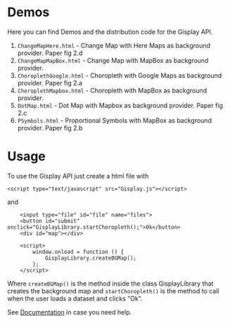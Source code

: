 # Demos

Here you can find Demos and the distribution code for the Gisplay API. 

1. ```ChangeMapHere.html``` - Change Map with Here Maps as background provider.  Paper fig 2.d
1. ```ChangeMapMapBox.html``` - Change Map with MapBox as background provider.
1. ```ChoroplethGoogle.html``` - Choropleth with Google Maps as background provider. Paper fig 2.a
1. ```ChoroplethMapbox.html``` - Choropleth with MapBox as background provider.
2. ```DotMap.html``` - Dot Map with Mapbox as background provider.  Paper fig 2.c
3. ```PSymbols.html``` - Proportional Symbols with MapBox as background provider.  Paper fig 2.b


# Usage

To use the Gisplay API just create a html file with 

```<script type="text/javascript" src="Gisplay.js"></script>```

and 

```
    <input type="file" id="file" name="files">
    <button id="submit" onclick="GisplayLibrary.startChoropleth();">Ok</button>
    <div id="map"></div>
   
    <script>
        window.onload = function () {
            GisplayLibrary.createBGMap();
        };
    </script>
```

Where ```createBGMap()``` is the method inside the class GisplayLibrary that creates the background map  and  ```startChoropleth()``` is the method to call when the user loads a dataset and clicks "Ok".

See [Documentation](https://iursevla.github.io/gisplayv2Demos/esdoc/source.html) in case you need help.
